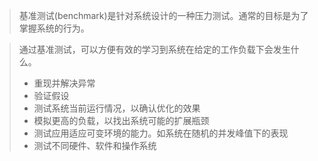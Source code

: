 >基准测试(benchmark)是针对系统设计的一种压力测试。通常的目标是为了掌握系统的行为。

>通过基准测试，可以方便有效的学习到系统在给定的工作负载下会发生什么。
>
>- 重现并解决异常
>- 验证假设
>- 测试系统当前运行情况，以确认优化的效果
>- 模拟更高的负载，以找出系统可能的扩展瓶颈
>- 测试应用适应可变环境的能力。如系统在随机的并发峰值下的表现
>- 测试不同硬件、软件和操作系统